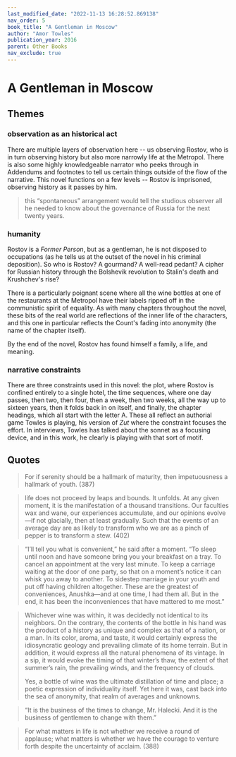 ```yaml
---
last_modified_date: "2022-11-13 16:28:52.869138"
nav_order: 5
book_title: "A Gentleman in Moscow"
author: "Amor Towles"
publication_year: 2016
parent: Other Books
nav_exclude: true
---
```


# A Gentleman in Moscow
## Themes
### observation as an historical act
There are multiple layers of observation here -- us observing Rostov, who is in turn observing history but also more narrowly life at the Metropol. There is also some highly knowledgeable narrator who peeks through in Addendums and footnotes to tell us certain things outside of the flow of the narrative. This novel functions on a few levels -- Rostov is imprisoned, observing history as it passes by him.

> this “spontaneous” arrangement would tell the studious observer all he needed to know about the governance of Russia for the next twenty years.

### humanity
Rostov is a _Former Person_, but as a gentleman, he is not disposed to occupations (as he tells us at the outset of the novel in his criminal deposition). So who is Rostov? A gourmand? A well-read pedant? A cipher for Russian history through the Bolshevik revolution to Stalin's death and Krushchev's rise?

There is a particularly poignant scene where all the wine bottles at one of the restaurants at the Metropol have their labels ripped off in the communistic spirit of equality. As with many chapters throughout the novel, these bits of the real world are reflections of the inner life of the characters, and this one in particular reflects the Count's fading into anonymity (the name of the chapter itself).

By the end of the novel, Rostov has found himself a family, a life, and meaning.

### narrative constraints
There are three constraints used in this novel: the plot, where Rostov is confined entirely to a single hotel, the time sequences, where one day passes, then two, then four, then a week, then two weeks, all the way up to sixteen years, then it folds back in on itself, and finally, the chapter headings, which all start with the letter A. These all reflect an authorial game Towles is playing, his version of _Zut_ where the constraint focuses the effort. In interviews, Towles has talked about the sonnet as a focusing device, and in this work, he clearly is playing with that sort of motif.

## Quotes
> For if serenity should be a hallmark of maturity, then impetuousness a hallmark of youth. (387)

> life does not proceed by leaps and bounds. It unfolds. At any given moment, it is the manifestation of a thousand transitions. Our faculties wax and wane, our experiences accumulate, and our opinions evolve—if not glacially, then at least gradually. Such that the events of an average day are as likely to transform who we are as a pinch of pepper is to transform a stew. (402)

> “I’ll tell you what is convenient,” he said after a moment. “To sleep until noon and have someone bring you your breakfast on a tray. To cancel an appointment at the very last minute. To keep a carriage waiting at the door of one party, so that on a moment’s notice it can whisk you away to another. To sidestep marriage in your youth and put off having children altogether. These are the greatest of conveniences, Anushka—and at one time, I had them all. But in the end, it has been the inconveniences that have mattered to me most.”

> Whichever wine was within, it was decidedly not identical to its neighbors. On the contrary, the contents of the bottle in his hand was the product of a history as unique and complex as that of a nation, or a man. In its color, aroma, and taste, it would certainly express the idiosyncratic geology and prevailing climate of its home terrain. But in addition, it would express all the natural phenomena of its vintage. In a sip, it would evoke the timing of that winter’s thaw, the extent of that summer’s rain, the prevailing winds, and the frequency of clouds.
>
> Yes, a bottle of wine was the ultimate distillation of time and place; a poetic expression of individuality itself. Yet here it was, cast back into the sea of anonymity, that realm of averages and unknowns.

> “It is the business of the times to change, Mr. Halecki. And it is the business of gentlemen to change with them.”

>  For what matters in life is not whether we receive a round of applause; what matters is whether we have the courage to venture forth despite the uncertainty of acclaim. (388)